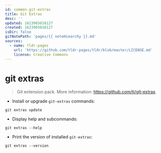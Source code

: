 ```yaml
---
id: common.git-extras
title: Git Extras
desc: ''
updated: 1623965016127
created: 1623965016127
isDir: false
gitNotePath: 'pages/{{ noteHiearchy }}.md'
sources:
  - name: tldr-pages
    url: 'https://github.com/tldr-pages/tldr/blob/master/LICENSE.md'
    license: Creative Commons
---
```

# git extras

> Git extension pack.
> More information: <https://github.com/tj/git-extras>.

- Install or upgrade `git-extras` commands:

`git extras update`

- Display help and subcommands:

`git extras --help`

- Print the version of installed `git-extras`:

`git extras --version`

